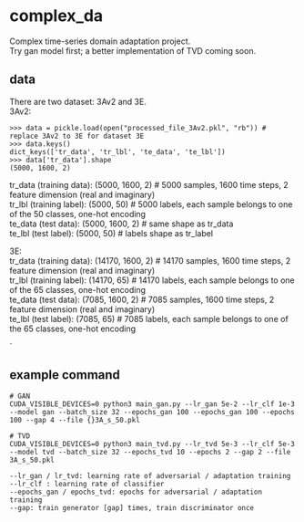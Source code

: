 # complex_da

Complex time-series domain adaptation project.  
Try gan model first; a better implementation of TVD coming soon.
## data

There are two dataset: 3Av2 and 3E.  
3Av2:
```
>>> data = pickle.load(open("processed_file_3Av2.pkl", "rb")) # replace 3Av2 to 3E for dataset 3E
>>> data.keys()
dict_keys(['tr_data', 'tr_lbl', 'te_data', 'te_lbl'])
>>> data['tr_data'].shape
(5000, 1600, 2)
```
tr_data (training data): (5000, 1600, 2) # 5000 samples, 1600 time steps, 2 feature dimension (real and imaginary)  
tr_lbl  (training label): (5000, 50) # 5000 labels, each sample belongs to one of the 50 classes, one-hot encoding  
te_data (test     data): (5000, 1600, 2) # same shape as tr_data  
te_lbl  (test     label): (5000, 50) # labels shape as tr_label  

3E:  
tr_data (training data): (14170, 1600, 2) # 14170 samples, 1600 time steps, 2 feature dimension (real and imaginary)  
tr_lbl  (training label): (14170, 65) # 14170 labels, each sample belongs to one of the 65 classes, one-hot encoding  
te_data (test     data): (7085, 1600, 2) # 7085 samples, 1600 time steps, 2 feature dimension (real and imaginary)  
te_lbl  (test     label): (7085, 65) # 7085 labels, each sample belongs to one of the 65 classes, one-hot encoding  


`
## example command
```
# GAN
CUDA_VISIBLE_DEVICES=0 python3 main_gan.py --lr_gan 5e-2 --lr_clf 1e-3 --model gan --batch_size 32 --epochs_gan 100 --epochs_gan 100 --epochs 100 --gap 4 --file {}3A_s_50.pkl

# TVD
CUDA_VISIBLE_DEVICES=0 python3 main_tvd.py --lr_tvd 5e-3 --lr_clf 5e-3 --model tvd --batch_size 32 --epochs_tvd 10 --epochs 2 --gap 2 --file 3A_s_50.pkl

--lr_gan / lr_tvd: learning rate of adversarial / adaptation training
--lr_clf : learning rate of classifier
--epochs_gan / epochs_tvd: epochs for adversarial / adaptation training
--gap: train generator [gap] times, train discriminator once

```

